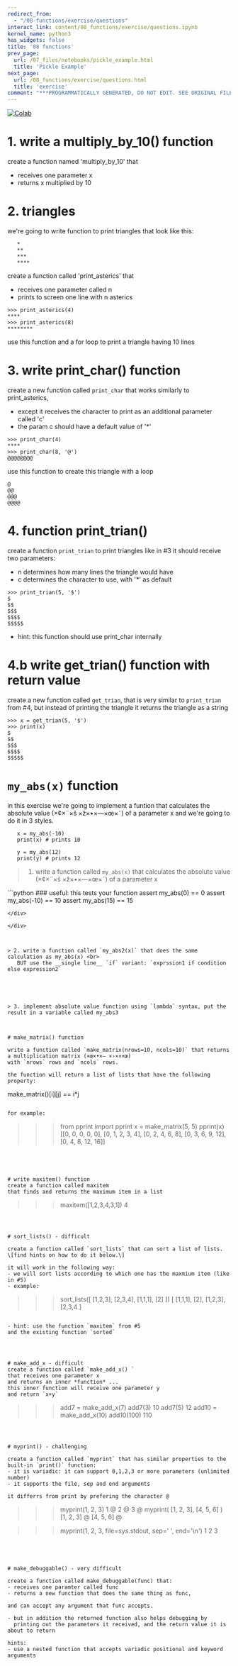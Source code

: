 ```yaml
---
redirect_from:
  - "/08-functions/exercise/questions"
interact_link: content/08_functions/exercise/questions.ipynb
kernel_name: python3
has_widgets: false
title: '08 functions'
prev_page:
  url: /07_files/notebooks/pickle_example.html
  title: 'Pickle Example'
next_page:
  url: /08_functions/exercise/questions.html
  title: 'exercise'
comment: "***PROGRAMMATICALLY GENERATED, DO NOT EDIT. SEE ORIGINAL FILES IN /content***"
---
```

<a href="https://colab.research.google.com/github/aviadr1/learn-python/blob/master/content/08_functions/exercise/questions.ipynb" target="_blank">
<img src="https://colab.research.google.com/assets/colab-badge.svg" 
     title="Open this file in Google Colab" alt="Colab"/>
</a>




# 1. write a multiply_by_10() function
create a function named 'multiply_by_10' that 
   - receives one parameter x
   - returns x multiplied by 10





# 2. triangles
we're going to write function to print triangles that look like this:
```
   *
   **
   ***
   ****
```

create a function called 'print_asterics' that 
- receives one parameter called n
- prints to screen one line with n asterics


```
>>> print_asterics(4)
****
>>> print_asterics(8)
********
```
   
use this function and a for loop to print a triangle having 10 lines




# 3. write print_char() function
create a new function called `print_char` that works 
similarly to print_asterics, 
- except it receives the character to print as an 
 additional parameter called 'c'
- the param c should have a default value of '*'

```
>>> print_char(4)
****
>>> print_char(8, '@')
@@@@@@@@ 
```

use this function to create this triangle with a loop
```
@
@@
@@@
@@@@
```




# 4. function print_trian()
create a function `print_trian` to print triangles like in #3 
it should receive two parameters:
- n determines how many lines the triangle would have
- c determines the character to use, with '*' as default

```
>>> print_trian(5, '$')
$
$$
$$$
$$$$
$$$$$
```

- hint: this function should use print_char internally




# 4.b write get_trian() function with return value

create a new function called `get_trian`, that is very similar to
`print_trian` from #4, but instead of printing the triangle
it returns the triangle as a string

```
>>> x = get_trian(5, '$')
>>> print(x)
$
$$
$$$
$$$$
$$$$$
```



#  `my_abs(x)` function

in this exercise we're going to implement a funtion that calculates the absolute value (×¢×¨×š ×ž×•×—×œ×˜) of a parameter x
and we're going to do it in 3 styles.

```
   x = my_abs(-10)
   print(x) # prints 10
```
```
   y = my_abs(12)
   print(y) # prints 12
```

> 1. write a function called `my_abs(x)` that calculates the absolute value (×¢×¨×š ×ž×•×—×œ×˜) of a parameter x




<div markdown="1" class="cell code_cell">
<div class="input_area" markdown="1">
```python
### useful: this tests your function
assert my_abs(0) == 0
assert my_abs(-10) == 10
assert my_abs(15) == 15


```
</div>

</div>



> 2. write a function called `my_abs2(x)` that does the same calculation as my_abs(x) <br>
   BUT use the __single line__ `if` variant: `exprssion1 if condition else expression2`




   
> 3. implement absolute value function using `lambda` syntax, put the result in a variable called my_abs3



# make_matrix() function

write a function called `make_matrix(nrows=10, ncols=10)` that returns a multiplication matrix (×œ×•×— ×›×¤×œ)
with `nrows` rows and `ncols` rows.

the function will return a list of lists that have the following property:
```
make_matrix()[i][j] == i*j
```

for example:
```
>>> from pprint import pprint
>>> x = make_matrix(5, 5)
>>> pprint(x)
[[0, 0, 0, 0, 0],
 [0, 1, 2, 3, 4],
 [0, 2, 4, 6, 8],
 [0, 3, 6, 9, 12],
 [0, 4, 8, 12, 16]]
```




# write maxitem() function
create a function called maxitem 
that finds and returns the maximum item in a list

```
>>> maxitem([1,2,3,4,3,1])
4
```



# sort_lists() - difficult

create a function called `sort_lists` that can sort a list of lists.
\[find hints on how to do it below.\]

it will work in the following way:
- we will sort lists according to which one has the maxmium item (like in #5)
- example:
```
>>> sort_lists([
 [1,2,3],
 [2,3,4],
 [1,1,1],
 [2]
 ])
[
[1,1,1],
[2],
[1,2,3],
[2,3,4
]
```

- hint: use the function `maxitem` from #5 
and the existing function `sorted`




# make_add_x - difficult
create a function called `make_add_x() `
that receives one parameter x
and returns an inner *function* ...
this inner function will receive one parameter y
and return `x+y`
```
>>> add7 = make_add_x(7)
>>> add7(3)
10
>>> add7(5)
12
>>> add10 = make_add_x(10)
>>> add10(100)
110
```



# myprint() - challenging

create a function called `myprint` that has similar properties to the built-in `print()` function:
- it is variadic: it can support 0,1,2,3 or more parameters (unlimited number)
- it supports the file, sep and end arguments

it differrs from print by prefering the character @
```
>>> myprint(1, 2, 3)
1 @ 2 @ 3 @
>>> myprint( [1, 2, 3], [4, 5, 6] )
[1, 2, 3] @ [4, 5, 6] @

>>> myprint(1, 2, 3, file=sys.stdout, sep=' ', end='\n')
1 2 3
```




# make_debuggable() - very difficult

create a function called make_debuggable(func) that:
- receives one paramter called func
- returns a new function that does the same thing as func, 

and can accept any argument that func accepts.

- but in addition the returned function also helps debugging by 
  printing out the parameters it received, and the return value it is about to return

hints:
- use a nested function that accepts variadic positional and keyword arguments


